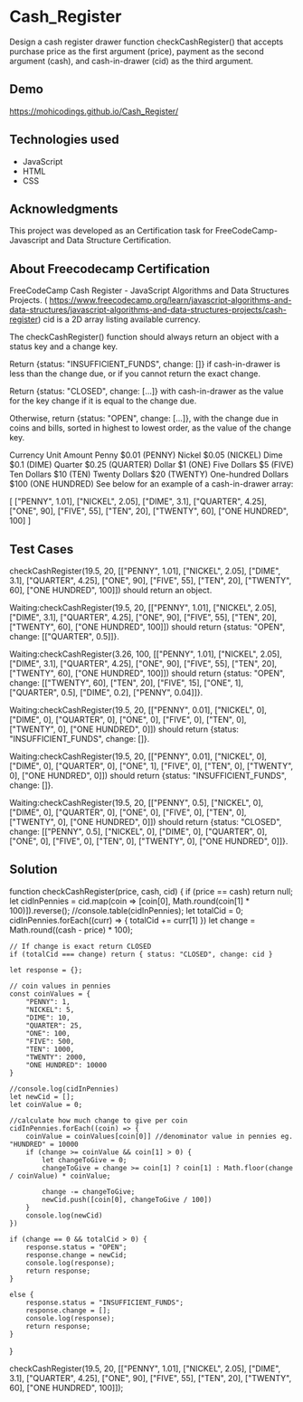 # Cash_Register
Design a cash register drawer function checkCashRegister() that accepts purchase price as the first argument (price), payment as the second argument (cash), and cash-in-drawer (cid) as the third argument.


## Demo 

https://mohicodings.github.io/Cash_Register/

## Technologies used
- JavaScript
- HTML
- CSS



## Acknowledgments
This project was developed as an Certification task for FreeCodeCamp- Javascript and Data Structure Certification.



## About Freecodecamp Certification 
FreeCodeCamp Cash Register - JavaScript Algorithms and Data Structures Projects. ( https://www.freecodecamp.org/learn/javascript-algorithms-and-data-structures/javascript-algorithms-and-data-structures-projects/cash-register)
cid is a 2D array listing available currency.

The checkCashRegister() function should always return an object with a status key and a change key.

Return {status: "INSUFFICIENT_FUNDS", change: []} if cash-in-drawer is less than the change due, or if you cannot return the exact change.

Return {status: "CLOSED", change: [...]} with cash-in-drawer as the value for the key change if it is equal to the change due.

Otherwise, return {status: "OPEN", change: [...]}, with the change due in coins and bills, sorted in highest to lowest order, as the value of the change key.

Currency Unit	Amount
Penny	$0.01 (PENNY)
Nickel	$0.05 (NICKEL)
Dime	$0.1 (DIME)
Quarter	$0.25 (QUARTER)
Dollar	$1 (ONE)
Five Dollars	$5 (FIVE)
Ten Dollars	$10 (TEN)
Twenty Dollars	$20 (TWENTY)
One-hundred Dollars	$100 (ONE HUNDRED)
See below for an example of a cash-in-drawer array:

[
  ["PENNY", 1.01],
  ["NICKEL", 2.05],
  ["DIME", 3.1],
  ["QUARTER", 4.25],
  ["ONE", 90],
  ["FIVE", 55],
  ["TEN", 20],
  ["TWENTY", 60],
  ["ONE HUNDRED", 100]
]


## Test Cases

checkCashRegister(19.5, 20, [["PENNY", 1.01], ["NICKEL", 2.05], ["DIME", 3.1], ["QUARTER", 4.25], ["ONE", 90], ["FIVE", 55], ["TEN", 20], ["TWENTY", 60], ["ONE HUNDRED", 100]]) should return an object.

Waiting:checkCashRegister(19.5, 20, [["PENNY", 1.01], ["NICKEL", 2.05], ["DIME", 3.1], ["QUARTER", 4.25], ["ONE", 90], ["FIVE", 55], ["TEN", 20], ["TWENTY", 60], ["ONE HUNDRED", 100]]) should return {status: "OPEN", change: [["QUARTER", 0.5]]}.

Waiting:checkCashRegister(3.26, 100, [["PENNY", 1.01], ["NICKEL", 2.05], ["DIME", 3.1], ["QUARTER", 4.25], ["ONE", 90], ["FIVE", 55], ["TEN", 20], ["TWENTY", 60], ["ONE HUNDRED", 100]]) should return {status: "OPEN", change: [["TWENTY", 60], ["TEN", 20], ["FIVE", 15], ["ONE", 1], ["QUARTER", 0.5], ["DIME", 0.2], ["PENNY", 0.04]]}.

Waiting:checkCashRegister(19.5, 20, [["PENNY", 0.01], ["NICKEL", 0], ["DIME", 0], ["QUARTER", 0], ["ONE", 0], ["FIVE", 0], ["TEN", 0], ["TWENTY", 0], ["ONE HUNDRED", 0]]) should return {status: "INSUFFICIENT_FUNDS", change: []}.

Waiting:checkCashRegister(19.5, 20, [["PENNY", 0.01], ["NICKEL", 0], ["DIME", 0], ["QUARTER", 0], ["ONE", 1], ["FIVE", 0], ["TEN", 0], ["TWENTY", 0], ["ONE HUNDRED", 0]]) should return {status: "INSUFFICIENT_FUNDS", change: []}.

Waiting:checkCashRegister(19.5, 20, [["PENNY", 0.5], ["NICKEL", 0], ["DIME", 0], ["QUARTER", 0], ["ONE", 0], ["FIVE", 0], ["TEN", 0], ["TWENTY", 0], ["ONE HUNDRED", 0]]) should return {status: "CLOSED", change: [["PENNY", 0.5], ["NICKEL", 0], ["DIME", 0], ["QUARTER", 0], ["ONE", 0], ["FIVE", 0], ["TEN", 0], ["TWENTY", 0], ["ONE HUNDRED", 0]]}.


## Solution 

function checkCashRegister(price, cash, cid) {
  if (price == cash) return null;
    let cidInPennies = cid.map(coin => [coin[0], Math.round(coin[1] * 100)]).reverse();
    //console.table(cidInPennies);
    let totalCid = 0;
    cidInPennies.forEach((curr) => {
        totalCid += curr[1]
    })
    let change = Math.round((cash - price) * 100);

    // If change is exact return CLOSED
    if (totalCid === change) return { status: "CLOSED", change: cid }

    let response = {};

    // coin values in pennies
    const coinValues = {
        "PENNY": 1,
        "NICKEL": 5,
        "DIME": 10,
        "QUARTER": 25,
        "ONE": 100,
        "FIVE": 500,
        "TEN": 1000,
        "TWENTY": 2000,
        "ONE HUNDRED": 10000
    }

    //console.log(cidInPennies)
    let newCid = [];
    let coinValue = 0;

    //calculate how much change to give per coin
    cidInPennies.forEach((coin) => {
        coinValue = coinValues[coin[0]] //denominator value in pennies eg. "HUNDRED" = 10000
        if (change >= coinValue && coin[1] > 0) {
            let changeToGive = 0;
            changeToGive = change >= coin[1] ? coin[1] : Math.floor(change / coinValue) * coinValue;

            change -= changeToGive;
            newCid.push([coin[0], changeToGive / 100])
        }
        console.log(newCid)
    })

    if (change == 0 && totalCid > 0) {
        response.status = "OPEN";
        response.change = newCid;
        console.log(response);
        return response;
    }

    else {
        response.status = "INSUFFICIENT_FUNDS";
        response.change = [];
        console.log(response);
        return response;
    }

}


checkCashRegister(19.5, 20, [["PENNY", 1.01], ["NICKEL", 2.05], ["DIME", 3.1], ["QUARTER", 4.25], ["ONE", 90], ["FIVE", 55], ["TEN", 20], ["TWENTY", 60], ["ONE HUNDRED", 100]]);
